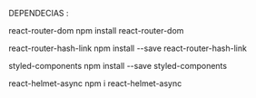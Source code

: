 DEPENDECIAS :

react-router-dom
npm install react-router-dom

react-router-hash-link
npm install --save react-router-hash-link

styled-components
npm install --save styled-components

react-helmet-async
npm i react-helmet-async
